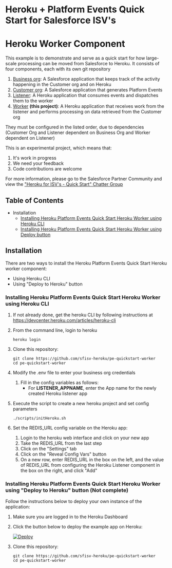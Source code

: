 # Heroku + Platform Events Quick Start for Salesforce ISV's
# Heroku Worker Component

This example is to demonstrate and serve as a quick start for how large-scale processing can be moved from Salesforce to Heroku.  It consists of four components, each with its own git repository

1. [Business org](https://github.com/sfisv-heroku/pe-quickstart-bizorg): A Salesforce application that keeps track of the activity happening in the Customer org and on Heroku
1. [Customer org](https://github.com/sfisv-heroku/pe-quickstart-custorg): A Salesforce application that generates Platform Events
1. [Listener](https://github.com/sfisv-heroku/pe-quickstart-listener): A Heroku application that consumes events and dispatches them to the worker
1. [Worker](https://github.com/sfisv-heroku/pe-quickstart-worker) **(this project)**: A Heroku application that receives work from the listener and performs processing on data retrieved from the Customer org

They must be configured in the listed order, due to dependencies (Customer Org and Listener dependent on Business Org and Worker dependent on Listener)

This is an experimental project, which means that:

1. It's work in progress
1. We need your feedback
1. Code contributions are welcome

For more information, please go to the Salesforce Partner Community and view the ["Heroku for ISV's - Quick Start" Chatter Group](https://sfdc.co/herokuisvquickstart "https://sfdc.co/herokuisvquickstart")

## Table of Contents

*   Installation
    *   [Installing Heroku Platform Events Quick Start Heroku Worker using Heroku CLI](#installing-heroku-pe-quickstart-worker-using-heroku-cli)
    *   [Installing Heroku Platform Events Quick Start Heroku Worker using Deploy button](#installing-pe-quickstart-worker-using-deploy-button)

## Installation

There are two ways to install the Heroku Platform Events Quick Start Heroku worker component:

*   Using Heroku CLI
*   Using "Deploy to Heroku" button

### Installing Heroku Platform Events Quick Start Heroku Worker using Heroku CLI

1.  If not already done, get the heroku CLI by following instructions at https://devcenter.heroku.com/articles/heroku-cli

1.  From the command line, login to heroku
    ```
    heroku login
    ```

1.  Clone this repository:

    ```
    git clone https://github.com/sfisv-heroku/pe-quickstart-worker
    cd pe-quickstart-worker
    ```

1.  Modify the .env file to enter your business org credentials
    1. Fill in the config variables as follows:
        - For **LISTENER_APPNAME**, enter the App name for the newly created Heroku listener app

1.  Execute the script to create a new heroku project and set config parameters
    ```
    ./scripts/initHeroku.sh
    ```

1. Set the REDIS_URL config variable on the Heroku app:
    1. Login to the heroku web interface and click on your new app
    1. Take the REDIS_URL from the last step
    1. Click on the "Settings" tab
    1. Click on the "Reveal Config Vars" button
    1. On a new row, enter REDIS_URL in the box on the left, and the value of REDIS_URL from configuring the Heroku Listener component in the box on the right, and click "Add"

### Installing Heroku Platform Events Quick Start Heroku Worker using "Deploy to Heroku" button (Not complete)

Follow the instructions below to deploy your own instance of the application:

1. Make sure you are logged in to the Heroku Dashboard
1. Click the button below to deploy the example app on Heroku:

    [![Deploy](https://www.herokucdn.com/deploy/button.png)](https://heroku.com/deploy)

1.  Clone this repository:

    ```
    git clone https://github.com/sfisv-heroku/pe-quickstart-worker
    cd pe-quickstart-worker
    ```
